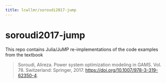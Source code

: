 ```yaml
---
title: lcwllmr/soroudi2017-jump
---
```


# soroudi2017-jump

This repo contains Julia/JuMP re-implementations of the code examples from the textbook

> Soroudi, Alireza. Power system optimization modeling in GAMS. Vol. 78. Switzerland: Springer, 2017. <https://doi.org/10.1007/978-3-319-62350-4>.
